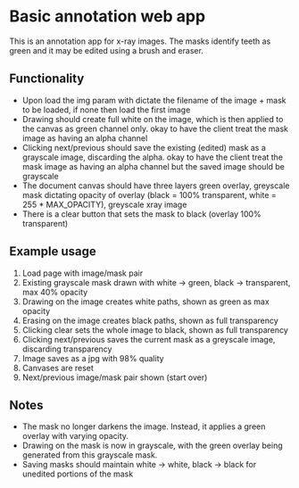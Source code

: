 # Basic annotation web app

This is an annotation app for x-ray images. The masks identify teeth as green and it may be edited using a brush and eraser.

## Functionality
- Upon load the img param with dictate the filename of the image + mask to be loaded, if none then load the first image
- Drawing should create full white on the image, which is then applied to the canvas as green channel only. okay to have the client treat the mask image as having an alpha channel
- Clicking next/previous should save the existing (edited) mask as a grayscale image, discarding the alpha. okay to have the client treat the mask image as having an alpha channel but the saved image should be grayscale
- The document canvas should have three layers green overlay, greyscale mask dictating opacity of overlay (black = 100% transparent, white = 255 * MAX_OPACITY), greyscale xray image
- There is a clear button that sets the mask to black (overlay 100% transparent)

## Example usage
1. Load page with image/mask pair
2. Existing grayscale mask drawn with white → green, black → transparent, max 40% opacity
3. Drawing on the image creates white paths, shown as green as max opacity
4. Erasing on the image creates black paths, shown as full transparency
5. Clicking clear sets the whole image to black, shown as full transparency
6. Clicking next/previous saves the current mask as a greyscale image, discarding transparency
7. Image saves as a jpg with 98% quality
8. Canvases are reset
9. Next/previous image/mask pair shown (start over)

## Notes
- The mask no longer darkens the image. Instead, it applies a green overlay with varying opacity.
- Drawing on the mask is now in grayscale, with the green overlay being generated from this grayscale mask.
- Saving masks should maintain white -> white, black -> black for unedited portions of the mask